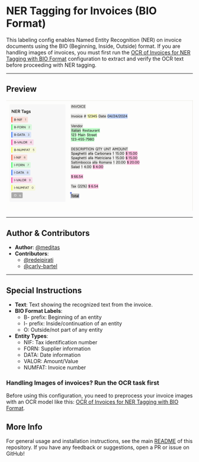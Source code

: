 # NER Tagging for Invoices (BIO Format)

This labeling config enables Named Entity Recognition (NER) on invoice documents using the BIO (Beginning, Inside, Outside) format. If you are handling images of invoices, you must first run the [OCR of Invoices for NER Tagging with BIO Format](../ocr-invoices-pre-ner-bio-format/) configuration to extract and verify the OCR text before proceeding with NER tagging.

---

## Preview

![ner-tagging-invoices-preview](./preview/ner-tagging-invoices-preview.png)

---

## Author & Contributors

- **Author**: [@meditas](https://community.labelstud.io/u/meditas/summary)
- **Contributors**:
  - [@redeipirati](https://github.com/redeipirati)
  - [@carly-bartel](https://github.com/carly-bartel)

---

## Special Instructions

- **Text**:  Text showing the recognized text from the invoice.
- **BIO Format Labels**: 
  - B- prefix: Beginning of an entity
  - I- prefix: Inside/continuation of an entity
  - O: Outside/not part of any entity
- **Entity Types**:
  - NIF: Tax identification number
  - FORN: Supplier information
  - DATA: Date information
  - VALOR: Amount/Value
  - NUMFAT: Invoice number

### Handling Images of invoices? Run the OCR task first

Before using this configuration, you need to preprocess your invoice images with an OCR model like this: [OCR of Invoices for NER Tagging with BIO Format](../ocr-invoices-pre-ner-bio-format/).

## More Info

For general usage and installation instructions, see the main
[README](../../README.md) of this repository.
If you have any feedback or suggestions, open a PR or issue on GitHub! 